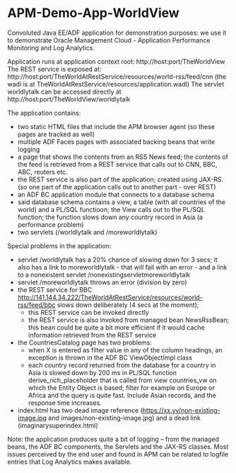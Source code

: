 # APM-Demo-App-WorldView
Convoluted Java EE/ADF application for demonstration purposes: we use it to demonstrate Oracle Management Cloud - Application Performance Monitoring and Log Analytics. 

Application runs at application context root: http://host:port/TheWorldView
The REST service is exposed at: http://host:port/TheWorldAtRestService/resources/world-rss/feed/cnn (the wadl is at TheWorldAtRestService/resources/application.wadl)
The servlet worldlytalk can be accessed directly at http://host:port/TheWorldView/worldlytalk

The application contains:
- two static HTML files that include the APM browser agent (so these pages are tracked as well)
- multiple ADF Faces pages with associated backing beans that write logging
- a page that shows the contents from an RSS News feed; the contents of the feed is retrieved from a REST service that calls out to CNN, BBC, ABC, reuters etc.
- the REST service is also part of the application; created using JAX-RS. (so one part of the application calls out to another part - over REST)
- an ADF BC application module that connects to a database schema
- said database schema contains a view, a table (with all countries of the world) and a PL/SQL functioon; the View calls out to the PL/SQL function; the function slows down any country record in Asia (a performance problem)
- two servlets (/worldlytalk and /moreworldlytalk)

Special problems in the application:
* servlet /worldlytalk has a 20% chance of slowing down for 3 secs; it also has a link to moreworldlytalk - that will fail with an error - and a link to a nonexistent servlet /nonexistingservletmoreworldlytalk
* servlet /moreworldlytalk throws an error (division by zero)
* the REST service for BBC http://141.144.34.222/TheWorldAtRestService/resources/world-rss/feed/bbc slows down deliberately (4 secs at the moment);
  - this REST service can be invoked directly
  - the REST service is also invoked from managed bean NewsRssBean; this bean could be quite a bit more efficient if it would cache information retrieved from the REST service 
* the CountriesCatalog page has two problems:
  - when X is entered as filter value in any of the column headings, an exception is thrown in the ADF BC ViewObjectImpl class
  - each country record returned from the database for a country in Asia is slowed down by 200 ms in PL/SQL function derive_rich_placeholder that is called from view countries_vw on which the Entity Object is based; filter for example on Europe or Africa and the query is quite fast. Include Asian records, and the response time increases.
 * index.html has two  dead image reference (https://xx.yy/non-existing-image.jpg and images/non-existing-image.jpg) and a dead link (imaginarysuperindex.html)

Note: the application produces quite a bit of logging – from the managed beans, the ADF BC components, the Servlets and the JAX-RS classes. Most issues perceived by the end user and found in APM can be related to logfile entries that Log Analytics makes available.
